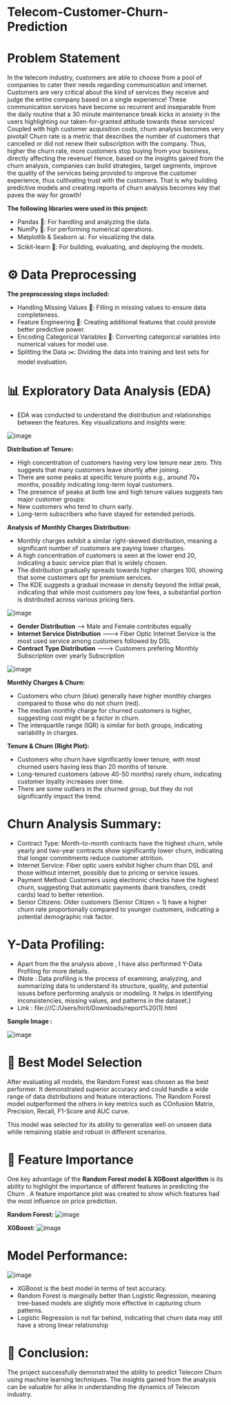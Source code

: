 # Telecom-Customer-Churn-Prediction

# Problem Statement

In the telecom industry, customers are able to choose from a pool of companies to cater their needs regarding communication and internet. Customers are very critical about the kind of services they receive and judge the entire company based on a single experience! These communication services have become so recurrent and inseparable from the daily routine that a 30 minute maintenance break kicks in anxiety in the users highlighting our taken-for-granted attitude towards these services! Coupled with high customer acquisition costs, churn analysis becomes very pivotal! Churn rate is a metric that describes the number of customers that cancelled or did not renew their subscription with the company. Thus, higher the churn rate, more customers stop buying from your business, directly affecting the revenue! Hence, based on the insights gained from the churn analysis, companies can build strategies, target segments, improve the quality of the services being provided to improve the customer experience, thus cultivating trust with the customers. That is why building predictive models and creating reports of churn analysis becomes key that paves the way for growth!

**The following libraries were used in this project:**

- Pandas 🐼: For handling and analyzing the data.
- NumPy 📐: For performing numerical operations.
- Matplotlib & Seaborn 📊: For visualizing the data.
- Scikit-learn 🤖: For building, evaluating, and deploying the models.

# ⚙️ Data Preprocessing
**The preprocessing steps included:**

- Handling Missing Values 🧩: Filling in missing values to ensure data completeness.
- Feature Engineering 🔧: Creating additional features that could provide better predictive power.
- Encoding Categorical Variables 🔢: Converting categorical variables into numerical values for model use.
- Splitting the Data ✂️: Dividing the data into training and test sets for model evaluation.
  
# 📊 Exploratory Data Analysis (EDA)

- EDA was conducted to understand the distribution and relationships between the features. Key visualizations and insights were:

![image](https://github.com/user-attachments/assets/b75de1f4-9eea-4a7c-828a-a39c7ec0a5ee)

**Distribution of Tenure:**

- High concentration of customers having very low tenure near zero. This suggests that many customers leave shortly after joining.
- There are some peaks at specific tenure points e.g., around 70+ months, possibly indicating long-term loyal customers.
- The presence of peaks at both low and high tenure values suggests two major customer groups:
- New customers who tend to churn early.
- Long-term subscribers who have stayed for extended periods.

**Analysis of Monthly Charges Distribution:**

- Monthly charges exhibit a similar right-skewed distribution, meaning a significant number of customers are paying lower charges.
- A high concentration of customers is seen at the lower end 20, indicating a basic service plan that is widely chosen.
- The distribution gradually spreads towards higher charges 100, showing that some customers opt for premium services.
- The KDE suggests a gradual increase in density beyond the initial peak, indicating that while most customers pay low fees, a substantial portion is distributed across various pricing tiers.

![image](https://github.com/user-attachments/assets/0babe12c-03c9-48ef-806f-2cfbacd25cf9)

- **Gender Distribution** --> Male and Female contributes equally
- **Internet Service Distribution** ---> Fiber Optic Internet Service is the most used service among customers followed by DSL
- **Contract Type Distribution** ---> Customers prefering Monthly Subscription over yearly Subscription


![image](https://github.com/user-attachments/assets/f72b5072-52c0-4a04-b45a-36c49eb5a26f)

**Monthly Charges & Churn:**

- Customers who churn (blue) generally have higher monthly charges compared to those who do not churn (red).
- The median monthly charge for churned customers is higher, suggesting cost might be a factor in churn.
- The interquartile range (IQR) is similar for both groups, indicating variability in charges.

**Tenure & Churn (Right Plot):**

- Customers who churn have significantly lower tenure, with most churned users having less than 20 months of tenure.
- Long-tenured customers (above 40-50 months) rarely churn, indicating customer loyalty increases over time.
- There are some outliers in the churned group, but they do not significantly impact the trend.


# Churn Analysis Summary:

- Contract Type: Month-to-month contracts have the highest churn, while yearly and two-year contracts show significantly lower churn, indicating that longer commitments reduce customer attrition.
- Internet Service: Fiber optic users exhibit higher churn than DSL and those without internet, possibly due to pricing or service issues.
- Payment Method: Customers using electronic checks have the highest churn, suggesting that automatic payments (bank transfers, credit cards) lead to better retention.
- Senior Citizens: Older customers (Senior Citizen = 1) have a higher churn rate proportionally compared to younger customers, indicating a potential demographic risk factor.

# Y-Data Profiling:

- Apart from the the analysis above , I have also performed Y-Data Profiling for more details.
- (Note : Data profiling is the process of examining, analyzing, and summarizing data to understand its structure, quality, and potential issues before performing analysis or modeling. It helps in identifying inconsistencies, missing values, and patterns in the dataset.)
- Link : file:///C:/Users/hirit/Downloads/report%20(1).html


**Sample Image :**

![image](https://github.com/user-attachments/assets/f5940e6f-1b35-4f19-80de-a7530b85dca6)

  
# 🥇 Best Model Selection

After evaluating all models, the Random Forest was chosen as the best performer. It demonstrated superior accuracy and could handle a wide range of data distributions and feature interactions. The Random Forest model outperformed the others in key metrics such as COnfusion Matrix, Precision, Recall, F1-Score and AUC curve.

This model was selected for its ability to generalize well on unseen data while remaining stable and robust in different scenarios.

# 🧩 Feature Importance

One key advantage of the **Random Forest model & XGBoost algorithm** is its ability to highlight the importance of different features in predicting the Churn . A feature importance plot was created to show which features had the most influence on price prediction.

**Random Forest:**
![image](https://github.com/user-attachments/assets/345fe39c-1a85-4f6d-b094-f3a11c60b4ce)

**XGBoost:**
![image](https://github.com/user-attachments/assets/79c2f7ce-31c4-473b-afd9-2cd1b48483f4)

# Model Performance:

![image](https://github.com/user-attachments/assets/7c3efeda-07bf-4fa8-94bb-753cd6c450a4)

- XGBoost is the best model in terms of test accuracy.
- Random Forest is marginally better than Logistic Regression, meaning tree-based models are slightly more effective in capturing churn patterns.
- Logistic Regression is not far behind, indicating that churn data may still have a strong linear relationship

# 📝 Conclusion:

The project successfully demonstrated the ability to predict Telecom Churn  using machine learning techniques. The insights gained from the analysis can be valuable for  alike in understanding the dynamics of Telecom industry.



